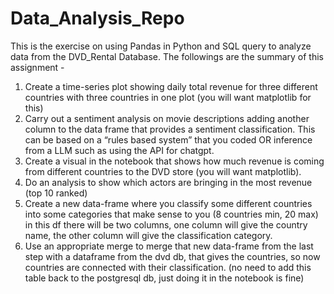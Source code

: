 # Data_Analysis_Repo
This is the exercise on using Pandas in Python and SQL query to analyze data from the DVD_Rental Database. The followings are the summary of this assignment - 
1. Create a time-series plot showing daily total revenue for three different countries with three countries in one plot (you will want matplotlib for this)
2. Carry out a sentiment analysis on movie descriptions adding another column to the data frame that provides a sentiment classification. This can be based on a “rules based system” that you coded OR inference from a LLM such as using the API for chatgpt.
3. Create a visual in the notebook that shows how much revenue is coming from different countries to the DVD store (you will want matplotlib).
4. Do an analysis to show which actors are bringing in the most revenue (top 10 ranked)
5. Create a new data-frame where you classify some different countries into some categories that make sense to you (8 countries min, 20 max) in this df there will be two columns, one column will give the country name, the other column will give the classification category.
6. Use an appropriate merge to merge that new data-frame from the last step with a dataframe from the dvd db, that gives the countries, so now countries are connected with their classification. (no need to add this table back to the postgresql db, just doing it in the notebook is fine)
